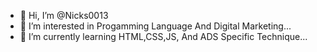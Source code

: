 - 👋 Hi, I’m @Nicks0013
- 👀 I’m interested in Progamming Language And Digital Marketing...
- 🌱 I’m currently learning HTML,CSS,JS, And ADS Specific Technique...

<!---
Nicks0013/Nicks0013 is a ✨ special ✨ repository because its `README.md` (this file) appears on your GitHub profile.
You can click the Preview link to take a look at your changes.
--->
